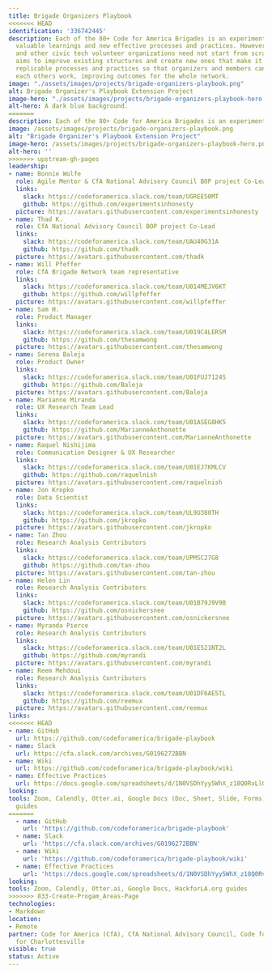 ```yaml
---
title: Brigade Organizers Playbook
<<<<<<< HEAD
identification: '336742445'
description: Each of the 80+ Code for America Brigades is an experiment which generates
  valuable learnings and new effective processes and practices. However, Brigades
  and other civic tech volunteer organizations need not start from scratch. This project
  aims to improve existing structures and create new ones that make it easier to share
  replicable processes and practices so that organizers and members can iterate on
  each others work, improving outcomes for the whole network.
image: "./assets/images/projects/brigade-organizers-playbook.png"
alt: Brigade Organizer's Playbook Extension Project
image-hero: "./assets/images/projects/brigade-organizers-playbook-hero.png"
alt-hero: A dark blue background.
=======
description: Each of the 80+ Code for America Brigades is an experiment which generates valuable learnings and new effective processes and practices. However, Brigades and other civic tech volunteer organizations need not start from scratch. This project aims to improve existing structures and create new ones that make it easier to share replicable processes and practices so that organizers and members can iterate on each others work, improving outcomes for the whole network.
image: /assets/images/projects/brigade-organizers-playbook.png
alt: "Brigade Organizer's Playbook Extension Project"
image-hero: /assets/images/projects/brigade-organizers-playbook-hero.png
alt-hero: ''
>>>>>>> upstream-gh-pages
leadership:
- name: Bonnie Wolfe
  role: Agile Mentor & CfA National Advisory Council BOP project Co-Lead
  links:
    slack: https://codeforamerica.slack.com/team/UGREE50MT
    github: https://github.com/experimentsinhonesty
  picture: https://avatars.githubusercontent.com/experimentsinhonesty
- name: Thad K.
  role: CfA National Advisory Council BOP project Co-Lead
  links:
    slack: https://codeforamerica.slack.com/team/UAU40G31A
    github: https://github.com/thadk
  picture: https://avatars.githubusercontent.com/thadk
- name: Will Pfeffer
  role: CfA Brigade Network team representative
  links:
    slack: https://codeforamerica.slack.com/team/U014MEJV6KT
    github: https://github.com/willpfeffer
  picture: https://avatars.githubusercontent.com/willpfeffer
- name: Sam H.
  role: Product Manager
  links:
    slack: https://codeforamerica.slack.com/team/U019C4LERSM
    github: https://github.com/thesamwong
  picture: https://avatars.githubusercontent.com/thesamwong
- name: Serena Baleja
  role: Product Owner
  links:
    slack: https://codeforamerica.slack.com/team/U01FUJ7124S
    github: https://github.com/Baleja
  picture: https://avatars.githubusercontent.com/Baleja
- name: Marianne Miranda
  role: UX Research Team Lead
  links:
    slack: https://codeforamerica.slack.com/team/U01ASEG8HK5
    github: https://github.com/MarianneAnthonette
  picture: https://avatars.githubusercontent.com/MarianneAnthonette
- name: Raquel Nishijima
  role: Communication Designer & UX Researcher
  links:
    slack: https://codeforamerica.slack.com/team/U01EJ7KMLCV
    github: https://github.com/raquelnish
  picture: https://avatars.githubusercontent.com/raquelnish
- name: Jon Kropko
  role: Data Scientist
  links:
    slack: https://codeforamerica.slack.com/team/UL9U380TH
    github: https://github.com/jkropko
  picture: https://avatars.githubusercontent.com/jkropko
- name: Tan Zhou
  role: Research Analysis Contributors
  links:
    slack: https://codeforamerica.slack.com/team/UPMSC27G8
    github: https://github.com/tan-zhou
  picture: https://avatars.githubusercontent.com/tan-zhou
- name: Helen Lin
  role: Research Analysis Contributors
  links:
    slack: https://codeforamerica.slack.com/team/U01B79J9V9B
    github: https://github.com/osnickersnee
  picture: https://avatars.githubusercontent.com/osnickersnee
- name: Myranda Pierce
  role: Research Analysis Contributors
  links:
    slack: https://codeforamerica.slack.com/team/U01E521NT2L
    github: https://github.com/myrandi
  picture: https://avatars.githubusercontent.com/myrandi
- name: Reem Mehdoui
  role: Research Analysis Contributors
  links:
    slack: https://codeforamerica.slack.com/team/U01DF6AE5TL
    github: https://github.com/reemux
  picture: https://avatars.githubusercontent.com/reemux
links:
<<<<<<< HEAD
- name: GitHub
  url: https://github.com/codeforamerica/brigade-playbook
- name: Slack
  url: https://cfa.slack.com/archives/G0196272BBN
- name: Wiki
  url: https://github.com/codeforamerica/brigade-playbook/wiki
- name: Effective Practices
  url: https://docs.google.com/spreadsheets/d/1N0VSDhYyy5WhX_z18Q0RvLlGO29JGGdMxVsD4X3nFYs/edit#gid=1425278717
looking: 
tools: Zoom, Calendly, Otter.ai, Google Docs (Doc, Sheet, Slide, Forms), HackforLA.org
  guides
=======
  - name: GitHub
    url: 'https://github.com/codeforamerica/brigade-playbook'
  - name: Slack
    url: 'https://cfa.slack.com/archives/G0196272BBN'
  - name: Wiki
    url: 'https://github.com/codeforamerica/brigade-playbook/wiki'
  - name: Effective Practices
    url: 'https://docs.google.com/spreadsheets/d/1N0VSDhYyy5WhX_z18Q0RvLlGO29JGGdMxVsD4X3nFYs/edit#gid=1425278717'
looking:
tools: Zoom, Calendly, Otter.ai, Google Docs, HackforLA.org guides
>>>>>>> 833-Create-Progam_Areas-Page
technologies:
- Markdown
location:
- Remote
partner: Code for America (CfA), CfA National Advisory Council, Code for Boston, Code
  for Charlottesville
visible: true
status: Active
---
```


